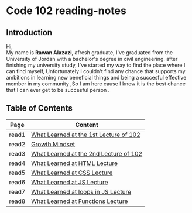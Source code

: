 
# Code 102 reading-notes

## Introduction


Hi,  
My name is **Rawan Alazazi**, afresh graduate,
I've graduated from the University of Jordan with a bachelor's degree in civil engineering. 
after finishing my university study, I've started my way to 
find the place where I can find myself, Unfortunately I couldn't find any chance that supports my ambitions in learning new beneficial things and being a succesful effective member in my community ,So I am here cause I know it is the best chance that I can ever get to be succesful person .



## Table of Contents

| Page      |   Content  |
| ----------- | ------------|
| read1    |[What Learned at the 1st Lecture of 102](read1.md)       |
| read2   | [Growth Mindset](read2.md)        |
| read3  |  [What Learned at the 2nd Lecture of 102](read3.md)       |
| read4  |  [What Learned at HTML Lecture](read4.md)       |
| read5  |  [What Learned at CSS Lecture](read5.md)       |
| read6  |  [What Learned at JS Lecture](read6.md)       |
| read7  |  [What Learned at loops in JS Lecture](read7.md)       |
| read8  |  [What Learned at Functions Lecture](read8.md)       |


